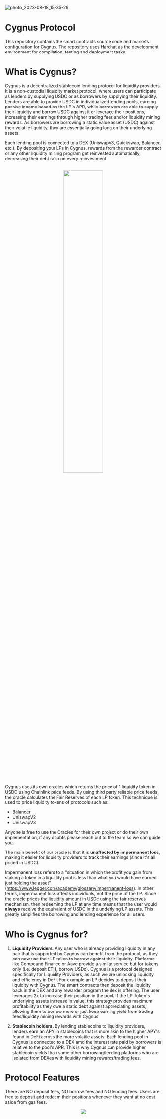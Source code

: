 ![photo_2023-08-18_15-35-29](https://github.com/CygnusDAO/core/assets/97303883/08f33a6e-010d-41e6-8902-04c5752e7284)


# **Cygnus Protocol**

This repository contains the smart contracts source code and markets configuration for Cygnus. The repository uses Hardhat as the development environment for compilation, testing and deployment tasks.

# **What is Cygnus?**

Cygnus is a decentralized stablecoin lending protocol for liquidity providers. It is a non-custodial liquidity market protocol, where users can participate as lenders by supplying USDC or as borrowers by supplying their liquidity. Lenders are able to provide USDC in individualized lending pools, earning passive income based on the LP's APR, while borrowers are able to supply their liquidity and borrow USDC against it or leverage their positions, increasing their earnings through higher trading fees and/or liquidity mining rewards. As borrowers are borrowing a static value asset (USDC) against their volatile liquidity, they are essentially going long on their underlying assets.

Each lending pool is connected to a DEX (UniswapV3, Quickswap, Balancer, etc.). By depositing your LPs in Cygnus, rewards from the rewarder contract or any other liquidity mining program get reinvested automatically, decreasing their debt ratio on every reinvestment.
<br />
<br />
<p align="center">
<img src="https://github.com/CygnusDAO/core/assets/97303883/b2423e8a-eacf-472e-a8ca-a1dbea4c670a" width="50%" />
</p>



<br />
Cygnus uses its own oracles which returns the price of 1 liquidity token in USDC using Chainlink price feeds. By using third party reliable price feeds, the oracle calculates the <a href="https://blog.alphaventuredao.io/fair-lp-token-pricing/">Fair Reserves</a> of each LP token. This technique is used to price liquidity tokens of protocols such as:

* Balancer
* UniswapV2
* UniswapV3

Anyone is free to use the Oracles for their own project or do their own implementation, if any doubts please reach out to the team so we can guide you.

The main benefit of our oracle is that it is **unaffected by impermanent loss**, making it easier for liquidity providers to track their earnings (since it's all priced in USDC).

Impermanent loss refers to a "situation in which the profit you gain from staking a token in a liquidity pool is less than what you would have earned just holding the asset" (https://www.ledger.com/academy/glossary/impermanent-loss). In other terms, impermanent loss affects individuals, not the price of the LP. Since the oracle prices the liquidity amount in USDc using the fair reserves mechanism, then redeeming the LP at any time means that the user would **always** receive the equivalent of USDC in the underlying LP assets. This greatly simplifies the borrowing and lending experience for all users.

# **Who is Cygnus for?**

1) **Liquidity Providers**. Any user who is already providing liquidity in any pair that is supported by Cygnus can benefit from the protocol, as they can now use their LP token to borrow against their liquidity. Platforms like Compound Finance or Aave provide a similar service but for tokens only (i.e. deposit ETH, borrow USDc). Cygnus is a protocol designed specifically for Liquidity Providers, as such we are unlocking liquidity and efficiency in DeFi. For example an LP decides to deposit their liquidity with Cygnus. The smart contracts then deposit the liquidity back in the DEX and any rewarder program the dex is offering. The user leverages 2x to increase their position in the pool. If the LP Token's underlying assets increase in value, this strategy provides maximum profitability as they owe a static debt against appreciating assets, allowing them to borrow more or just keep earning yield from trading fees/liquidity mining rewards with Cygnus.

2) **Stablecoin holders.** By lending stablecoins to liquidity providers, lenders earn an APY in stablecoins that is more akin to the higher APY's found in DeFi across the more volatile assets. Each lending pool in Cygnus is connected to a DEX amd the interest rate paid by borrowers is relative to the pool's APR. This is why Cygnus can provide higher stablecoin yields than some other borrowing/lending platforms who are isolated from DEXes with liquidity mining rewards/trading fees.

# **Protocol Features**

There are NO deposit fees, NO borrow fees and NO lending fees. Users are free to deposit and redeem their positions whenever they want at no cost aside from gas fees.

  <p align="center">
  <img src="https://user-images.githubusercontent.com/97303883/225300674-ec0c0260-ea1b-4dab-9654-e41fc7f72ca2.png" />
</p>
 
